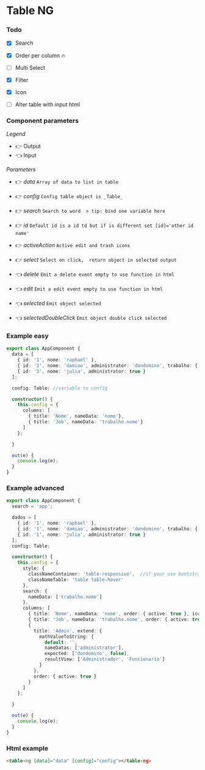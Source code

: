 # Table NG

### Todo
- [x] Search
- [x] Order per column :fire:
- [ ] Multi Select
- [x] Filter
- [x] Icon
- [ ] Alter table with input html


### Component parameters

*Legend*
- :point_right: Output
- :point_left: Input

*Parameters*
- :point_right: *data* `Array of data to list in table`
- :point_right: *config* `Config table object is _Table_`
- :point_right: *search* `Search to word  > tip: bind one variable here`
- :point_right: *id* `Default id is a id td but if is different set [id]='other id name'`
- :point_right: *activeAction* `Active edit and trash icons`
- :point_right: *select* `Select on click,  return object in selected output`

- :point_left: *delete* `Emit a delete event empty to use function in html`
- :point_left: *edit*  `Emit a edit event empty to use function in html`

- :point_left: *selected* `Emit object selected`
- :point_left: *selectedDoubleClick* `Emit object double click selected`

### Example easy

```typescript
export class AppComponent {
  data = [
    { id: '1', nome: 'raphael' },
    { id: '2', nome: 'damiao', administrator: 'dondomino', trabalho: { nome: 'Desenveolvedor' } },
    { id: '3', nome: 'julia', administrator: true }
  ];

  config: Table; //variable to config

  constructor() {
    this.config = {
      columns: [
        { title: 'Nome', nameData: 'nome'},
        { title: 'Job', nameData: 'trabalho.nome'}
      ]
    };

  }

  out(e) {
    console.log(e);
  }
}
```


### Example advanced
```typescript
export class AppComponent {
  search = 'app';

  dados = [
    { id: '1', nome: 'raphael' },
    { id: '1', nome: 'damiao', administrator: 'dondomino', trabalho: { nome: 'Desenveolvedor' } },
    { id: '1', nome: 'julia', administrator: true }
  ];
  config: Table;

  constructor() {
    this.config = {
      style: {
        classNameContainer: 'table-responsive',  //if your use bootstrap example
        classNameTable: 'table table-hover'
      },
      search: {
        nameData: ['trabalho.nome']
      },
      columns: [
        { title: 'Nome', nameData: 'nome', order: { active: true }, icon: { active: true , icon: 'archive'} },
        { title: 'Job', nameData: 'trabalho.nome', order: { active: true } },
        {
          title: 'Admin', extend: {
            mathValueToString: {
              default: '',
              nameDatas: ['administrator'],
              expected: ['dondomino', false],
              resultView: ['Administrador', 'Funcionario']
            }
          },
          order: { active: true }
        }
      ]
    };

  }

  out(e) {
    console.log(e);
  }
}

```

### Html example

```html
<table-ng [data]="data" [config]="config"></table-ng>
```
